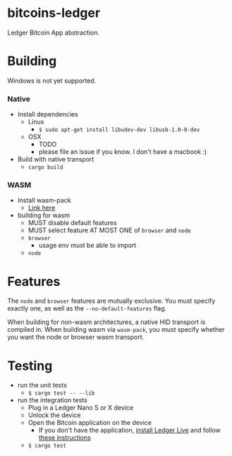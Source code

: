 # bitcoins-ledger

Ledger Bitcoin App abstraction.

# Building

Windows is not yet supported.

### Native
- Install dependencies
  - Linux
    - `$ sudo apt-get install libudev-dev libusb-1.0-0-dev`
  - OSX
    - TODO
    - please file an issue if you know. I don't have a macbook :)
- Build with native transport
  - `cargo build`

### WASM
- Install wasm-pack
  - [Link here](https://rustwasm.github.io/wasm-pack/installer/)
- building for wasm
  - MUST disable default features
  - MUST select feature AT MOST ONE of `browser` and `node`
  - `browser`
    - usage env must be able to import
  - `node`

# Features

The `node` and `browser` features are mutually exclusive. You must specify
exactly one, as well as the `--no-default-features` flag.

When building for non-wasm architectures, a native HID transport is compiled
in. When building wasm via `wasm-pack`, you must specify whether you want the
node or browser wasm transport.

# Testing

- run the unit tests
  - `$ cargo test -- --lib`
- run the integration tests
  - Plug in a Ledger Nano S or X device
  - Unlock the device
  - Open the Bitcoin application on the device
    - If you don't have the application, [install Ledger Live](https://support.ledger.com/hc/en-us/articles/360006395553) and follow [these instructions](https://support.ledger.com/hc/en-us/articles/360006523674-Install-or-uninstall-apps)
  - `$ cargo test`
